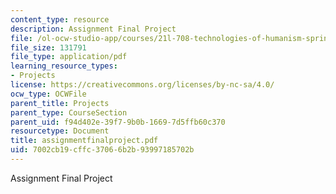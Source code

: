 ```yaml
---
content_type: resource
description: Assignment Final Project
file: /ol-ocw-studio-app/courses/21l-708-technologies-of-humanism-spring-2003/7002cb19cffc37066b2b93997185702b_assignmentfinalproject.pdf
file_size: 131791
file_type: application/pdf
learning_resource_types:
- Projects
license: https://creativecommons.org/licenses/by-nc-sa/4.0/
ocw_type: OCWFile
parent_title: Projects
parent_type: CourseSection
parent_uid: f94d402e-39f7-9b0b-1669-7d5ffb60c370
resourcetype: Document
title: assignmentfinalproject.pdf
uid: 7002cb19-cffc-3706-6b2b-93997185702b
---
```

Assignment Final Project
